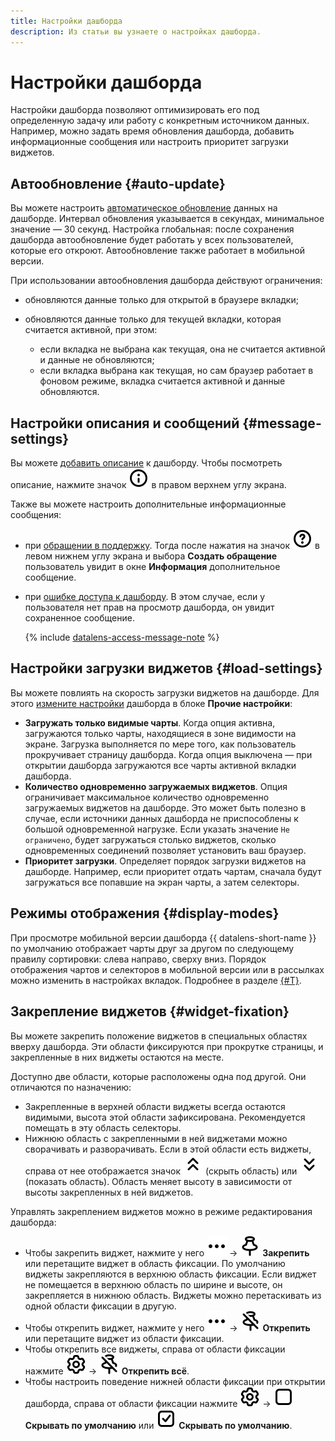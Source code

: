 ```yaml
---
title: Настройки дашборда
description: Из статьи вы узнаете о настройках дашборда.
---
```


# Настройки дашборда

Настройки дашборда позволяют оптимизировать его под определенную задачу или работу с конкретным источником данных. Например, можно задать время обновления дашборда, добавить информационные сообщения или настроить приоритет загрузки виджетов.

## Автообновление {#auto-update}

Вы можете настроить [автоматическое обновление](../operations/dashboard/auto-update.md) данных на дашборде. Интервал обновления указывается в секундах, минимальное значение — 30 секунд. Настройка глобальная: после сохранения дашборда автообновление будет работать у всех пользователей, которые его откроют. Автообновление также работает в мобильной версии.

При использовании автообновления дашборда действуют ограничения:

* обновляются данные только для открытой в браузере вкладки;
* обновляются данные только для текущей вкладки, которая считается активной, при этом:

  * если вкладка не выбрана как текущая, она не считается активной и данные не обновляются;
  * если вкладка выбрана как текущая, но сам браузер работает в фоновом режиме, вкладка считается активной и данные обновляются.


## Настройки описания и сообщений {#message-settings}

Вы можете [добавить описание](../operations/dashboard/add-description.md) к дашборду. Чтобы посмотреть описание, нажмите значок ![image](../../_assets/console-icons/circle-info.svg) в правом верхнем углу экрана.

Также вы можете настроить дополнительные информационные сообщения:

* при [обращении в поддержку](../operations/dashboard/add-support-message.md). Тогда после нажатия на значок ![image](../../_assets/console-icons/circle-question.svg) в левом нижнем углу экрана и выбора **Создать обращение** пользователь увидит в окне **Информация** дополнительное сообщение.
* при [ошибке доступа к дашборду](../operations/dashboard/add-access-message.md). В этом случае, если у пользователя нет прав на просмотр дашборда, он увидит сохраненное сообщение.

  {% include [datalens-access-message-note](../../_includes/datalens/datalens-access-message-note.md) %}



## Настройки загрузки виджетов {#load-settings}

Вы можете повлиять на скорость загрузки виджетов на дашборде. Для этого [измените настройки](../operations/dashboard/dash-settings.md) дашборда в блоке **Прочие настройки**:

* **Загружать только видимые чарты**. Когда опция активна, загружаются только чарты, находящиеся в зоне видимости на экране. Загрузка выполняется по мере того, как пользователь прокручивает страницу дашборда. Когда опция выключена — при открытии дашборда загружаются все чарты активной вкладки дашборда.
* **Количество одновременно загружаемых виджетов**. Опция ограничивает максимальное количество одновременно загружаемых виджетов на дашборде. Это может быть полезно в случае, если источники данных дашборда не приспособлены к большой одновременной нагрузке. Если указать значение `Не ограничено`, будет загружаться столько виджетов, сколько одновременных соединений позволяет установить ваш браузер.
* **Приоритет загрузки**. Определяет порядок загрузки виджетов на дашборде. Например, если приоритет отдать чартам, сначала будут загружаться все попавшие на экран чарты, а затем селекторы.


## Режимы отображения {#display-modes}


При просмотре мобильной версии дашборда {{ datalens-short-name }} по умолчанию отображает чарты друг за другом по следующему правилу сортировки: слева направо, сверху вниз. Порядок отображения чартов и селекторов в мобильной версии или в рассылках можно изменить в настройках вкладок. Подробнее в разделе [{#T}](../operations/dashboard/display-modes.md).


## Закрепление виджетов {#widget-fixation}

Вы можете закрепить положение виджетов в специальных областях вверху дашборда. Эти области фиксируются при прокрутке страницы, и закрепленные в них виджеты остаются на месте.

Доступно две области, которые расположены одна под другой. Они отличаются по назначению:

* Закрепленные в верхней области виджеты всегда остаются видимыми, высота этой области зафиксирована. Рекомендуется помещать в эту область селекторы.
* Нижнюю область с закрепленными в ней виджетами можно сворачивать и разворачивать. Если в этой области есть виджеты, справа от нее отображается значок ![image](../../_assets/console-icons/chevrons-up.svg) (скрыть область) или ![image](../../_assets/console-icons/chevrons-down.svg) (показать область). Область меняет высоту в зависимости от высоты закрепленных в ней виджетов.

Управлять закреплением виджетов можно в режиме редактирования дашборда:

* Чтобы закрепить виджет, нажмите у него ![image](../../_assets/console-icons/ellipsis.svg) → ![image](../../_assets/console-icons/pin.svg) **Закрепить** или перетащите виджет в область фиксации. По умолчанию виджеты закрепляются в верхнюю область фиксации. Если виджет не помещается в верхнюю область по ширине и высоте, он закрепляется в нижнюю область. Виджеты можно перетаскивать из одной области фиксации в другую.
* Чтобы открепить виджет, нажмите у него ![image](../../_assets/console-icons/ellipsis.svg) → ![image](../../_assets/console-icons/pin-slash.svg) **Открепить** или перетащите виджет из области фиксации.
* Чтобы открепить все виджеты, справа от области фиксации нажмите ![image](../../_assets/console-icons/gear.svg) → ![image](../../_assets/console-icons/pin-slash.svg) **Открепить всё**.
* Чтобы настроить поведение нижней области фиксации при открытии дашборда, справа от области фиксации нажмите ![image](../../_assets/console-icons/gear.svg) → ![image](../../_assets/console-icons/square.svg) **Скрывать по умолчанию** или ![image](../../_assets/console-icons/square-check.svg) **Скрывать по умолчанию**.

